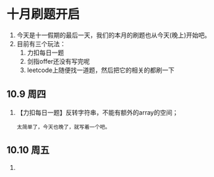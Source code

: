 # 十月刷题开启
1.  今天是十一假期的最后一天，我们的本月的刷题也从今天(晚上)开始吧。
2.  目前有三个玩法：
    1.  力扣每日一题
    2.  剑指offer还没有写完呢
    3.  leetcode上随便找一道题，然后把它的相关的都刷一下

## 10.9 周四
1.  【力扣每日一题】反转字符串，不能有额外的array的空间；
    ```text
    太简单了，今天也晚了，就写着一个吧。
    ```

## 10.10 周五
1.  
